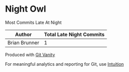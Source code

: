 # Night Owl

Most Commits Late At Night

Author | Total Late Night Commits
--- | ---
Brian Brunner | 1

Produced with [Git Vanity](https://github.com/intuition-app/git-vanity)

For meaningful analytics and reporting for Git, use [Intuition](https://intuition.app)

